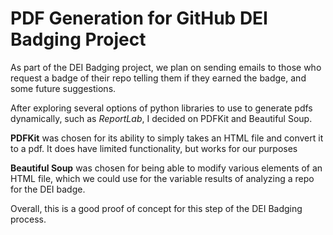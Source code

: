 # PDF Generation for GitHub DEI Badging Project

As part of the DEI Badging project, we plan on sending emails to those who request a badge of their repo telling them if they earned the badge, and some future suggestions.

After exploring several options of python libraries to use to generate pdfs dynamically, such as *ReportLab*, I decided on PDFKit and Beautiful Soup.

**PDFKit** was chosen for its ability to simply takes an HTML file and convert it to a pdf. It does have limited functionality, but works for our purposes

**Beautiful Soup** was chosen for being able to modify various elements of an HTML file, which we could use for the variable results of analyzing a repo for the DEI badge.

Overall, this is a good proof of concept for this step of the DEI Badging process.
